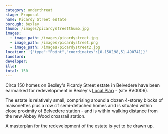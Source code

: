 ```yaml
---
category: underthreat
stage: Proposal
name: Picardy Street estate 
borough: bexley
thumb: /images/picardystreetthumb.jpg
images:
  - image_path: /images/picardystreet.jpg
  - image_path: /images/picardystreet.png
  - image_path: /images/picardystreet2.jpg
location: '{"type":"Point","coordinates":[0.150198,51.490741]}'
landlord:
developer:
itla:
total: 150
---
```

Circa 150 homes on Bexley's Picardy Street estate in Belvedere have been earmarked for redevelopment in Bexley's [Local Plan](https://www.bexley.gov.uk/sites/bexley-cms/files/2019-02/BLP-Reg-18-Consultation-Paper-for-Publication-February-2019.pdf) - (site BV0006). 

The estate is relatively small, comprising around a dozen 4-storey blocks of maisonettes plus a row of semi-detached homes and is situated within close proximity of Belvedere station - and is within walking distance from the new Abbey Wood crossrail station.

A masterplan for the redevelopment of the estate is yet to be drawn up.
